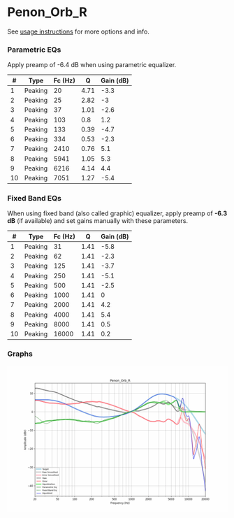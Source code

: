 # Penon_Orb_R
See [usage instructions](https://github.com/jaakkopasanen/AutoEq#usage) for more options and info.

### Parametric EQs
Apply preamp of -6.4 dB when using parametric equalizer.

|   # | Type    |   Fc (Hz) |    Q |   Gain (dB) |
|-----|---------|-----------|------|-------------|
|   1 | Peaking |        20 | 4.71 |        -3.3 |
|   2 | Peaking |        25 | 2.82 |        -3   |
|   3 | Peaking |        37 | 1.01 |        -2.6 |
|   4 | Peaking |       103 | 0.8  |         1.2 |
|   5 | Peaking |       133 | 0.39 |        -4.7 |
|   6 | Peaking |       334 | 0.53 |        -2.3 |
|   7 | Peaking |      2410 | 0.76 |         5.1 |
|   8 | Peaking |      5941 | 1.05 |         5.3 |
|   9 | Peaking |      6216 | 4.14 |         4.4 |
|  10 | Peaking |      7051 | 1.27 |        -5.4 |

### Fixed Band EQs
When using fixed band (also called graphic) equalizer, apply preamp of **-6.3 dB** (if available) and set gains manually with these parameters.

|   # | Type    |   Fc (Hz) |    Q |   Gain (dB) |
|-----|---------|-----------|------|-------------|
|   1 | Peaking |        31 | 1.41 |        -5.8 |
|   2 | Peaking |        62 | 1.41 |        -2.3 |
|   3 | Peaking |       125 | 1.41 |        -3.7 |
|   4 | Peaking |       250 | 1.41 |        -5.1 |
|   5 | Peaking |       500 | 1.41 |        -2.5 |
|   6 | Peaking |      1000 | 1.41 |         0   |
|   7 | Peaking |      2000 | 1.41 |         4.2 |
|   8 | Peaking |      4000 | 1.41 |         5.4 |
|   9 | Peaking |      8000 | 1.41 |         0.5 |
|  10 | Peaking |     16000 | 1.41 |         0.2 |

### Graphs
![](./Penon_Orb_R.png)
